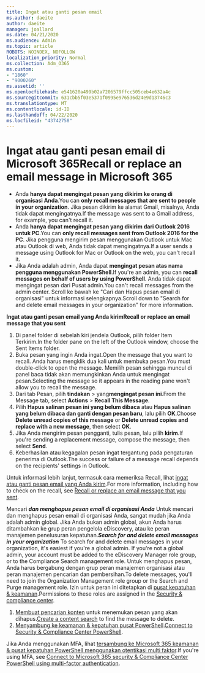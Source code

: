 ```yaml
---
title: Ingat atau ganti pesan email
ms.author: daeite
author: daeite
manager: joallard
ms.date: 04/21/2020
ms.audience: Admin
ms.topic: article
ROBOTS: NOINDEX, NOFOLLOW
localization_priority: Normal
ms.collection: Adm_O365
ms.custom:
- "1860"
- "9000260"
ms.assetid: ''
ms.openlocfilehash: e541620a499b02a7206579ffcc505ceb4e632a4c
ms.sourcegitcommit: 631cbb5f03e5371f0995e976536d24e9d13746c3
ms.translationtype: MT
ms.contentlocale: id-ID
ms.lasthandoff: 04/22/2020
ms.locfileid: "43742758"
---
```

# <a name="recall-or-replace-an-email-message-in-microsoft-365"></a><span data-ttu-id="10abd-102">Ingat atau ganti pesan email di Microsoft 365</span><span class="sxs-lookup"><span data-stu-id="10abd-102">Recall or replace an email message in Microsoft 365</span></span>

- <span data-ttu-id="10abd-103">Anda **hanya dapat mengingat pesan yang dikirim ke orang di organisasi Anda**.</span><span class="sxs-lookup"><span data-stu-id="10abd-103">You can **only recall messages that are sent to people in your organization**.</span></span> <span data-ttu-id="10abd-104">Jika pesan dikirim ke alamat Gmail, misalnya, Anda tidak dapat mengingatnya.</span><span class="sxs-lookup"><span data-stu-id="10abd-104">If the message was sent to a Gmail address, for example, you can't recall it.</span></span>
- <span data-ttu-id="10abd-105">Anda **hanya dapat mengingat pesan yang dikirim dari Outlook 2016 untuk PC**.</span><span class="sxs-lookup"><span data-stu-id="10abd-105">You can **only recall messages sent from Outlook 2016 for the PC**.</span></span> <span data-ttu-id="10abd-106">Jika pengguna mengirim pesan menggunakan Outlook untuk Mac atau Outlook di web, Anda tidak dapat mengingatnya.</span><span class="sxs-lookup"><span data-stu-id="10abd-106">If a user sends a message using Outlook for Mac or Outlook on the web, you can't recall it.</span></span>
- <span data-ttu-id="10abd-107">Jika Anda adalah admin, Anda dapat **mengingat pesan atas nama pengguna menggunakan PowerShell**.</span><span class="sxs-lookup"><span data-stu-id="10abd-107">If you're an admin, you can **recall messages on behalf of users by using PowerShell**.</span></span> <span data-ttu-id="10abd-108">Anda tidak dapat mengingat pesan dari Pusat admin.</span><span class="sxs-lookup"><span data-stu-id="10abd-108">You can't recall messages from the admin center.</span></span> <span data-ttu-id="10abd-109">Scroll ke bawah ke "Cari dan Hapus pesan email di organisasi" untuk informasi selengkapnya.</span><span class="sxs-lookup"><span data-stu-id="10abd-109">Scroll down to "Search for and delete email messages in your organization" for more information.</span></span>

<span data-ttu-id="10abd-110">**Ingat atau ganti pesan email yang Anda kirim**</span><span class="sxs-lookup"><span data-stu-id="10abd-110">**Recall or replace an email message that you sent**</span></span>

1. <span data-ttu-id="10abd-111">Di panel folder di sebelah kiri jendela Outlook, pilih folder Item Terkirim.</span><span class="sxs-lookup"><span data-stu-id="10abd-111">In the folder pane on the left of the Outlook window, choose the Sent Items folder.</span></span>
2. <span data-ttu-id="10abd-112">Buka pesan yang ingin Anda ingat.</span><span class="sxs-lookup"><span data-stu-id="10abd-112">Open the message that you want to recall.</span></span> <span data-ttu-id="10abd-113">Anda harus mengklik dua kali untuk membuka pesan.</span><span class="sxs-lookup"><span data-stu-id="10abd-113">You must double-click to open the message.</span></span> <span data-ttu-id="10abd-114">Memilih pesan sehingga muncul di panel baca tidak akan memungkinkan Anda untuk mengingat pesan.</span><span class="sxs-lookup"><span data-stu-id="10abd-114">Selecting the message so it appears in the reading pane won't allow you to recall the message.</span></span>
3. <span data-ttu-id="10abd-115">Dari tab Pesan, pilih **tindakan** > yang**mengingat pesan ini**.</span><span class="sxs-lookup"><span data-stu-id="10abd-115">From the Message tab, select **Actions** > **Recall This Message**.</span></span>
4. <span data-ttu-id="10abd-116">Pilih **Hapus salinan pesan ini yang belum dibaca** atau **Hapus salinan yang belum dibaca dan ganti dengan pesan baru**, lalu pilih **OK**.</span><span class="sxs-lookup"><span data-stu-id="10abd-116">Choose **Delete unread copies of this message** or **Delete unread copies and replace with a new message**, then select **OK**.</span></span>
5. <span data-ttu-id="10abd-117">Jika Anda mengirim pesan pengganti, tulis pesan, lalu pilih **kirim**.</span><span class="sxs-lookup"><span data-stu-id="10abd-117">If you're sending a replacement message, compose the message, then select **Send**.</span></span>
6. <span data-ttu-id="10abd-118">Keberhasilan atau kegagalan pesan ingat tergantung pada pengaturan penerima di Outlook.</span><span class="sxs-lookup"><span data-stu-id="10abd-118">The success or failure of a message recall depends on the recipients' settings in Outlook.</span></span>

<span data-ttu-id="10abd-119">Untuk informasi lebih lanjut, termasuk cara memeriksa Recall, lihat [ingat atau ganti pesan email yang Anda kirim](https://support.office.com/article/35027f88-d655-4554-b4f8-6c0729a723a0).</span><span class="sxs-lookup"><span data-stu-id="10abd-119">For more information, including how to check on the recall, see [Recall or replace an email message that you sent](https://support.office.com/article/35027f88-d655-4554-b4f8-6c0729a723a0).</span></span>

<span data-ttu-id="10abd-120">Mencari ***dan menghapus pesan email di organisasi Anda*** Untuk mencari dan menghapus pesan email di organisasi Anda, sangat mudah jika Anda adalah admin global. Jika Anda bukan admin global, akun Anda harus ditambahkan ke grup peran pengelola eDiscovery, atau ke peran manajemen penelusuran kepatuhan.</span><span class="sxs-lookup"><span data-stu-id="10abd-120">***Search for and delete email messages in your organization*** To search for and delete email messages in your organization, it's easiest if you're a global admin. If you're not a global admin, your account must be added to the eDiscovery Manager role group, or to the Compliance Search management role.</span></span> <span data-ttu-id="10abd-121">Untuk menghapus pesan, Anda harus bergabung dengan grup peran manajemen organisasi atau peran manajemen pencarian dan pembersihan.</span><span class="sxs-lookup"><span data-stu-id="10abd-121">To delete messages, you'll need to join the Organization Management role group or the Search and Purge management role.</span></span> <span data-ttu-id="10abd-122">Izin untuk peran ini ditetapkan di [pusat kepatuhan & keamanan](https://protection.office.com/).</span><span class="sxs-lookup"><span data-stu-id="10abd-122">Permissions to these roles are assigned in the [Security & compliance center](https://protection.office.com/).</span></span>

1. <span data-ttu-id="10abd-123">[Membuat pencarian konten](https://docs.microsoft.com/office365/securitycompliance/content-search) untuk menemukan pesan yang akan dihapus.</span><span class="sxs-lookup"><span data-stu-id="10abd-123">[Create a content search](https://docs.microsoft.com/office365/securitycompliance/content-search) to find the message to delete.</span></span>
2. <span data-ttu-id="10abd-124">[Menyambung ke keamanan & kepatuhan pusat PowerShell](https://docs.microsoft.com/powershell/exchange/office-365-scc/connect-to-scc-powershell/connect-to-scc-powershell?view=exchange-ps).</span><span class="sxs-lookup"><span data-stu-id="10abd-124">[Connect to Security & Compliance Center PowerShell](https://docs.microsoft.com/powershell/exchange/office-365-scc/connect-to-scc-powershell/connect-to-scc-powershell?view=exchange-ps).</span></span> 

<span data-ttu-id="10abd-125">Jika Anda menggunakan MFA, lihat [tersambung ke Microsoft 365 keamanan & pusat kepatuhan PowerShell menggunakan otentikasi multi faktor](https://docs.microsoft.com/powershell/exchange/office-365-scc/connect-to-scc-powershell/mfa-connect-to-scc-powershell?view=exchange-ps).</span><span class="sxs-lookup"><span data-stu-id="10abd-125">If you're using MFA, see [Connect to Microsoft 365 security & Compliance Center PowerShell using multi-factor authentication](https://docs.microsoft.com/powershell/exchange/office-365-scc/connect-to-scc-powershell/mfa-connect-to-scc-powershell?view=exchange-ps).</span></span> 
